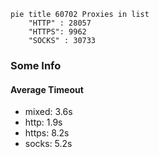 
```mermaid
pie title 60702 Proxies in list
    "HTTP" : 28057
    "HTTPS": 9962
    "SOCKS" : 30733
```

### Some Info
#### Average Timeout

- mixed: 3.6s
- http: 1.9s
- https: 8.2s
- socks: 5.2s
